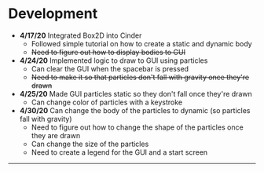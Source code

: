 # Development

- **4/17/20** Integrated Box2D into Cinder 
     - Followed simple tutorial on how to create a static and dynamic body 
     - ~~Need to figure out how to display bodies to GUI~~
- **4/24/20** Implemented logic to draw to GUI using particles 
     - Can clear the GUI when the spacebar is pressed
     - ~~Need to make it so that particles don't fall with gravity once they're drawn~~
- **4/25/20** Made GUI particles static so they don't fall once they're drawn 
    - Can change color of particles with a keystroke
- **4/30/20** Can change the body of the particles to dynamic (so particles fall with gravity)
    - Need to figure out how to change the shape of the particles once they are drawn 
    - Can change the size of the particles 
    - Need to create a legend for the GUI and a start screen 
---
